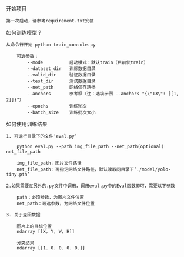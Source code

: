 开始项目

    第一次启动，请参考requirement.txt安装

如何训练模型？

    从命令行开始 python train_console.py
    
        可选参数：
            --mode          启动模式：默认train（目前仅train）
            --dataset_dir   训练数据目录
            --valid_dir     验证数据目录
            --test_dir      测试数据目录
            --net_path      网络保存路径
            --anchors       参考框（注：选填示例 --anchors "{\"13\": [[1, 2]]}"）
            --epochs        训练轮次
            --batch_size    训练批次大小

如何使用训练结果

    1. 可运行目录下的文件‘eval.py’
    
        python eval.py --path img_file_path --net_path(optional) net_file_path
        
        img_file_path：图片文件路径
        net_file_path：可指定网络文件路径，默认读取同目录下‘./model/yolo-tiny.pth’
    
    2.如果需要在另外的.py文件中调用，调用eval.py中的Eval函数即可，需要以下参数
    
        path：必须参数，为图片文件位置
        net_path：可选参数，为网络文件位置
        
    3. 关于返回数据
        
        图片上的目标位置
        ndarray [[X, Y, W, H]]
        
        分类结果
        ndarray [[1. 0. 0. 0. 0.]]
